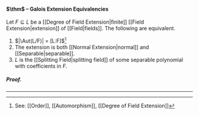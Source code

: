 #### $\thm$ – Galois Extension Equivalencies
Let $F \subseteq L$ be a [[Degree of Field Extension|finite]] [[Field Extension|extension]] of [[Field|fields]]. The following are equivalent.
1. $|\Aut(L/F)| = [L:F]$[^1]
2. The extension is both [[Normal Extension|normal]] and [[Separable|separable]].
3. $L$ is the [[Splitting Field|splitting field]] of some separable polynomial with coefficients in $F$. 

##### *Proof.*
***

[^1]: See: [[Order]], [[Automorphism]], [[Degree of Field Extension]]